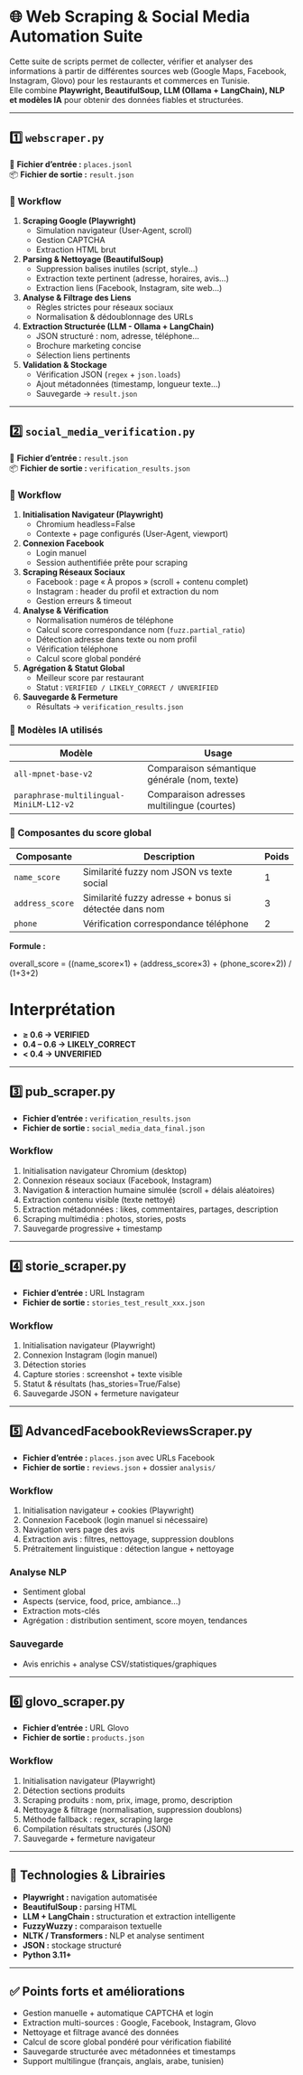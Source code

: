 # 🌐 Web Scraping & Social Media Automation Suite

Cette suite de scripts permet de collecter, vérifier et analyser des informations à partir de différentes sources web (Google Maps, Facebook, Instagram, Glovo) pour les restaurants et commerces en Tunisie.  
Elle combine **Playwright, BeautifulSoup, LLM (Ollama + LangChain), NLP et modèles IA** pour obtenir des données fiables et structurées.

---

## 1️⃣ `webscraper.py`

📂 **Fichier d’entrée :** `places.jsonl`  
📦 **Fichier de sortie :** `result.json`  

### 🔹 Workflow
1. **Scraping Google (Playwright)**
   - Simulation navigateur (User-Agent, scroll)
   - Gestion CAPTCHA
   - Extraction HTML brut
2. **Parsing & Nettoyage (BeautifulSoup)**
   - Suppression balises inutiles (script, style…)
   - Extraction texte pertinent (adresse, horaires, avis…)
   - Extraction liens (Facebook, Instagram, site web…)
3. **Analyse & Filtrage des Liens**
   - Règles strictes pour réseaux sociaux
   - Normalisation & dédoublonnage des URLs
4. **Extraction Structurée (LLM - Ollama + LangChain)**
   - JSON structuré : nom, adresse, téléphone…
   - Brochure marketing concise
   - Sélection liens pertinents
5. **Validation & Stockage**
   - Vérification JSON (`regex` + `json.loads`)
   - Ajout métadonnées (timestamp, longueur texte…)
   - Sauvegarde → `result.json`

---

## 2️⃣ `social_media_verification.py`

📂 **Fichier d’entrée :** `result.json`  
📦 **Fichier de sortie :** `verification_results.json`  

### 🔹 Workflow
1. **Initialisation Navigateur (Playwright)**
   - Chromium headless=False
   - Contexte + page configurés (User-Agent, viewport)
2. **Connexion Facebook**
   - Login manuel
   - Session authentifiée prête pour scraping
3. **Scraping Réseaux Sociaux**
   - Facebook : page « À propos » (scroll + contenu complet)
   - Instagram : header du profil et extraction du nom
   - Gestion erreurs & timeout
4. **Analyse & Vérification**
   - Normalisation numéros de téléphone
   - Calcul score correspondance nom (`fuzz.partial_ratio`)
   - Détection adresse dans texte ou nom profil
   - Vérification téléphone
   - Calcul score global pondéré
5. **Agrégation & Statut Global**
   - Meilleur score par restaurant
   - Statut : `VERIFIED / LIKELY_CORRECT / UNVERIFIED`
6. **Sauvegarde & Fermeture**
   - Résultats → `verification_results.json`

### 🔹 Modèles IA utilisés
| Modèle | Usage |
|--------|-------|
| `all-mpnet-base-v2` | Comparaison sémantique générale (nom, texte) |
| `paraphrase-multilingual-MiniLM-L12-v2` | Comparaison adresses multilingue (courtes) |

### 🔹 Composantes du score global
| Composante | Description | Poids |
|------------|------------|-------|
| `name_score` | Similarité fuzzy nom JSON vs texte social | 1 |
| `address_score` | Similarité fuzzy adresse + bonus si détectée dans nom | 3 |
| `phone` | Vérification correspondance téléphone | 2 |

**Formule :**

overall_score = ((name_score×1) + (address_score×3) + (phone_score×2)) / (1+3+2)
# Interprétation

- **≥ 0.6 → VERIFIED**  
- **0.4 – 0.6 → LIKELY_CORRECT**  
- **< 0.4 → UNVERIFIED**

---

## 3️⃣ pub_scraper.py

- **Fichier d’entrée :** `verification_results.json`  
- **Fichier de sortie :** `social_media_data_final.json`  

### Workflow
1. Initialisation navigateur Chromium (desktop)  
2. Connexion réseaux sociaux (Facebook, Instagram)  
3. Navigation & interaction humaine simulée (scroll + délais aléatoires)  
4. Extraction contenu visible (texte nettoyé)  
5. Extraction métadonnées : likes, commentaires, partages, description  
6. Scraping multimédia : photos, stories, posts  
7. Sauvegarde progressive + timestamp  

---

## 4️⃣ storie_scraper.py

- **Fichier d’entrée :** URL Instagram  
- **Fichier de sortie :** `stories_test_result_xxx.json`  

### Workflow
1. Initialisation navigateur (Playwright)  
2. Connexion Instagram (login manuel)  
3. Détection stories  
4. Capture stories : screenshot + texte visible  
5. Statut & résultats (has_stories=True/False)  
6. Sauvegarde JSON + fermeture navigateur  

---

## 5️⃣ AdvancedFacebookReviewsScraper.py

- **Fichier d’entrée :** `places.json` avec URLs Facebook  
- **Fichier de sortie :** `reviews.json` + dossier `analysis/`  

### Workflow
1. Initialisation navigateur + cookies (Playwright)  
2. Connexion Facebook (login manuel si nécessaire)  
3. Navigation vers page des avis  
4. Extraction avis : filtres, nettoyage, suppression doublons  
5. Prétraitement linguistique : détection langue + nettoyage  

### Analyse NLP
- Sentiment global  
- Aspects (service, food, price, ambiance…)  
- Extraction mots-clés  
- Agrégation : distribution sentiment, score moyen, tendances  

### Sauvegarde
- Avis enrichis + analyse CSV/statistiques/graphiques  

---

## 6️⃣ glovo_scraper.py

- **Fichier d’entrée :** URL Glovo  
- **Fichier de sortie :** `products.json`  

### Workflow
1. Initialisation navigateur (Playwright)  
2. Détection sections produits  
3. Scraping produits : nom, prix, image, promo, description  
4. Nettoyage & filtrage (normalisation, suppression doublons)  
5. Méthode fallback : regex, scraping large  
6. Compilation résultats structurés (JSON)  
7. Sauvegarde + fermeture navigateur  

---

## 🔧 Technologies & Librairies

- **Playwright :** navigation automatisée  
- **BeautifulSoup :** parsing HTML  
- **LLM + LangChain :** structuration et extraction intelligente  
- **FuzzyWuzzy :** comparaison textuelle  
- **NLTK / Transformers :** NLP et analyse sentiment  
- **JSON :** stockage structuré  
- **Python 3.11+**  

---

## ✅ Points forts et améliorations

- Gestion manuelle + automatique CAPTCHA et login  
- Extraction multi-sources : Google, Facebook, Instagram, Glovo  
- Nettoyage et filtrage avancé des données  
- Calcul de score global pondéré pour vérification fiabilité  
- Sauvegarde structurée avec métadonnées et timestamps  
- Support multilingue (français, anglais, arabe, tunisien)  
